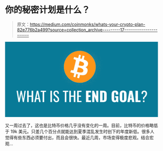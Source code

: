 # 你的秘密计划是什么？

> 原文：<https://medium.com/coinmonks/whats-your-crypto-plan-82e776b2a499?source=collection_archive---------17----------------------->

![](img/189f7ba17fff541f957153571a17c874.png)

又一周过去了，这也是比特币价格几乎没有变化的一周。目前，比特币的价格略低于 19k 美元。只差几个百分点就能达到夏季混乱发生时创下的年度新低。很多人觉得有些东西必须要付出，而且会很快。最近几周，市场变得极度悲观。结合宏观…